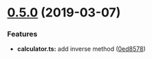 # [0.5.0](https://github.com/gfmio/travis-shields-docs/compare/v0.4.0...v0.5.0) (2019-03-07)


### Features

* **calculator.ts:** add inverse method ([0ed8578](https://github.com/gfmio/travis-shields-docs/commit/0ed8578))
